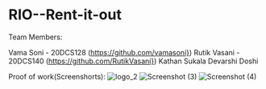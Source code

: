 # RIO--Rent-it-out

Team Members:

Vama Soni - 20DCS128 (https://github.com/vamasoni})
Rutik Vasani - 20DCS140 (https://github.com/RutikVasani})
Kathan Sukala 
Devarshi Doshi

Proof of work(Screenshorts):
![logo_2](https://user-images.githubusercontent.com/88734106/138606567-5deb1785-c0fa-41c2-9c96-d5a13373c2c7.png)
![Screenshot (3)](https://user-images.githubusercontent.com/88734106/138606576-bb1853ba-b27c-40c3-aff5-7bcb03650ba7.png)
![Screenshot (4)](https://user-images.githubusercontent.com/88734106/138606583-2ae5de12-e216-4af8-a4af-a876dc074fcc.png)
